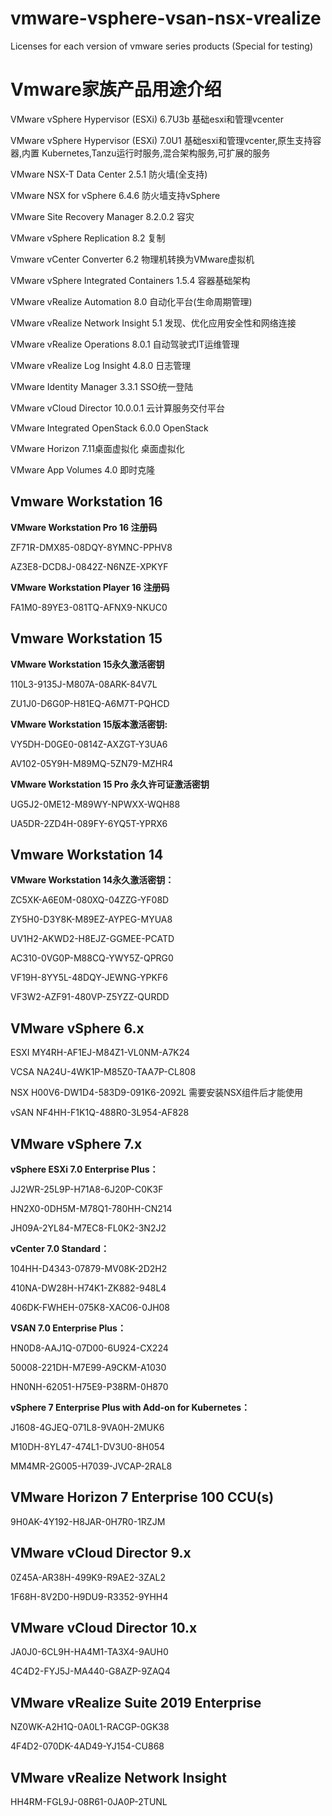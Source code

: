 # vmware-vsphere-vsan-nsx-vrealize
Licenses for each version of vmware series products (Special for testing)

# Vmware家族产品用途介绍

VMware vSphere Hypervisor (ESXi) 6.7U3b 基础esxi和管理vcenter

VMware vSphere Hypervisor (ESXi) 7.0U1 基础esxi和管理vcenter,原生支持容器,内置 Kubernetes,Tanzu运行时服务,混合架构服务,可扩展的服务

VMware NSX-T Data Center 2.5.1 防火墙(全支持)

VMware NSX for vSphere 6.4.6 防火墙支持vSphere

VMware Site Recovery Manager 8.2.0.2 容灾

VMware vSphere Replication 8.2 复制

Vmware vCenter Converter 6.2 物理机转换为VMware虚拟机

VMware vSphere Integrated Containers 1.5.4 容器基础架构

VMware vRealize Automation 8.0 自动化平台(生命周期管理)

VMware vRealize Network Insight 5.1 发现、优化应用安全性和网络连接

VMware vRealize Operations 8.0.1 自动驾驶式IT运维管理

VMware vRealize Log Insight 4.8.0 日志管理

VMware Identity Manager 3.3.1 SSO统一登陆

VMware vCloud Director 10.0.0.1 云计算服务交付平台

VMware Integrated OpenStack 6.0.0 OpenStack

VMware Horizon 7.11桌面虚拟化 桌面虚拟化

VMware App Volumes 4.0 即时克隆

## Vmware Workstation 16

**VMware Workstation Pro 16 注册码**

ZF71R-DMX85-08DQY-8YMNC-PPHV8

AZ3E8-DCD8J-0842Z-N6NZE-XPKYF

**VMware Workstation Player 16 注册码**

FA1M0-89YE3-081TQ-AFNX9-NKUC0

## Vmware Workstation 15

**VMware Workstation 15永久激活密钥**

110L3-9135J-M807A-08ARK-84V7L

ZU1J0-D6G0P-H81EQ-A6M7T-PQHCD

**VMware Workstation 15版本激活密钥:**

VY5DH-D0GE0-0814Z-AXZGT-Y3UA6

AV102-05Y9H-M89MQ-5ZN79-MZHR4

**VMware Workstation 15 Pro 永久许可证激活密钥**

UG5J2-0ME12-M89WY-NPWXX-WQH88

UA5DR-2ZD4H-089FY-6YQ5T-YPRX6

## Vmware Workstation 14

**VMware Workstation 14永久激活密钥：**

ZC5XK-A6E0M-080XQ-04ZZG-YF08D

ZY5H0-D3Y8K-M89EZ-AYPEG-MYUA8

UV1H2-AKWD2-H8EJZ-GGMEE-PCATD

AC310-0VG0P-M88CQ-YWY5Z-QPRG0

VF19H-8YY5L-48DQY-JEWNG-YPKF6

VF3W2-AZF91-480VP-Z5YZZ-QURDD

## VMware vSphere 6.x

ESXI MY4RH-AF1EJ-M84Z1-VL0NM-A7K24

VCSA NA24U-4WK1P-M85Z0-TAA7P-CL808

NSX H00V6-DW1D4-583D9-091K6-2092L 需要安装NSX组件后才能使用

vSAN NF4HH-F1K1Q-488R0-3L954-AF828

## VMware vSphere 7.x

**vSphere ESXi 7.0 Enterprise Plus：**

JJ2WR-25L9P-H71A8-6J20P-C0K3F

HN2X0-0DH5M-M78Q1-780HH-CN214

JH09A-2YL84-M7EC8-FL0K2-3N2J2

**vCenter 7.0 Standard：**

104HH-D4343-07879-MV08K-2D2H2

410NA-DW28H-H74K1-ZK882-948L4

406DK-FWHEH-075K8-XAC06-0JH08


**VSAN 7.0 Enterprise Plus：**

HN0D8-AAJ1Q-07D00-6U924-CX224

50008-221DH-M7E99-A9CKM-A1030

HN0NH-62051-H75E9-P38RM-0H870

**vSphere 7 Enterprise Plus with Add-on for Kubernetes：**

J1608-4GJEQ-071L8-9VA0H-2MUK6

M10DH-8YL47-474L1-DV3U0-8H054

MM4MR-2G005-H7039-JVCAP-2RAL8

## VMware Horizon 7 Enterprise 100 CCU(s)

9H0AK-4Y192-H8JAR-0H7R0-1RZJM

## VMware vCloud Director 9.x

0Z45A-AR38H-499K9-R9AE2-3ZAL2

1F68H-8V2D0-H9DU9-R3352-9YHH4

## VMware vCloud Director 10.x

JA0J0-6CL9H-HA4M1-TA3X4-9AUH0

4C4D2-FYJ5J-MA440-G8AZP-9ZAQ4

## VMware vRealize Suite 2019 Enterprise

NZ0WK-A2H1Q-0A0L1-RACGP-0GK38

4F4D2-070DK-4AD49-YJ154-CU868

## VMware vRealize Network Insight

HH4RM-FGL9J-08R61-0JA0P-2TUNL
